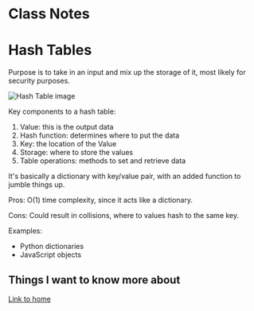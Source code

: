 # Class Notes

# Hash Tables

Purpose is to take in an input and mix up the storage of it, most likely for security purposes.

![Hash Table image](https://en.wikipedia.org/wiki/Hash_table#/media/File:Hash_table_3_1_1_0_1_0_0_SP.svg)

Key components to a hash table:
1. Value: this is the output data
2. Hash function: determines where to put the data
3. Key: the location of the Value
4. Storage: where to store the values
5. Table operations: methods to set and retrieve data

It's basically a dictionary with key/value pair, with an added function to jumble things up.

Pros:
O(1) time complexity, since it acts like a dictionary.

Cons:
Could result in collisions, where to values hash to the same key.

Examples:
- Python dictionaries
- JavaScript objects



## Things I want to know more about

[Link to home](https://mikeshen7.github.io/reading-notes)
